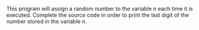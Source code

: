 This program will assign a random number to the variable n each time it is executed. Complete the source code in order to print the last digit of the number stored in the variable n.




